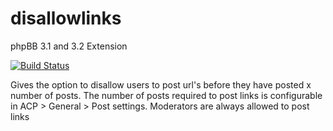 # disallowlinks
phpBB 3.1 and 3.2 Extension

[![Build Status](https://travis-ci.org/Tatiana5/disallowlinks.svg?branch=master)](https://travis-ci.org/Tatiana5/disallowlinks)

Gives the option to disallow users to post url's before they have posted x number of posts. The number of posts required to post links is configurable in ACP > General > Post settings. Moderators are always allowed to post links

